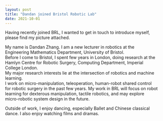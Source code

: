 ```yaml
---
layout: post
title: "Dandan joined Bristol Robotic Lab"
date: 2021-10-01
---
```


Having recently joined BRL, I wanted to get in touch to introduce myself, please find my picture attached. <br>

My name is Dandan Zhang. I am a new lecturer in robotics at the Engineering Mathematics Department, University of Bristol. <br>
Before I come to Bristol, I spent few years in London, doing research at the Hamlyn Centre for Robotic Surgery, Computing Department, Imperial College London.  <br>
My major research interests lie at the intersection of robotics and machine learning. <br>
I work on micro-manipulation, teleoperation, human-robot shared control for robotic surgery in the past few years. My work in BRL will focus on robot learning for dexterous manipulation, tactile robotics, and may explore micro-robotic system design in the future. <br>

Outside of work, I enjoy dancing, especially Ballet and Chinese classical dance. I also enjoy watching films and dramas.<br>

